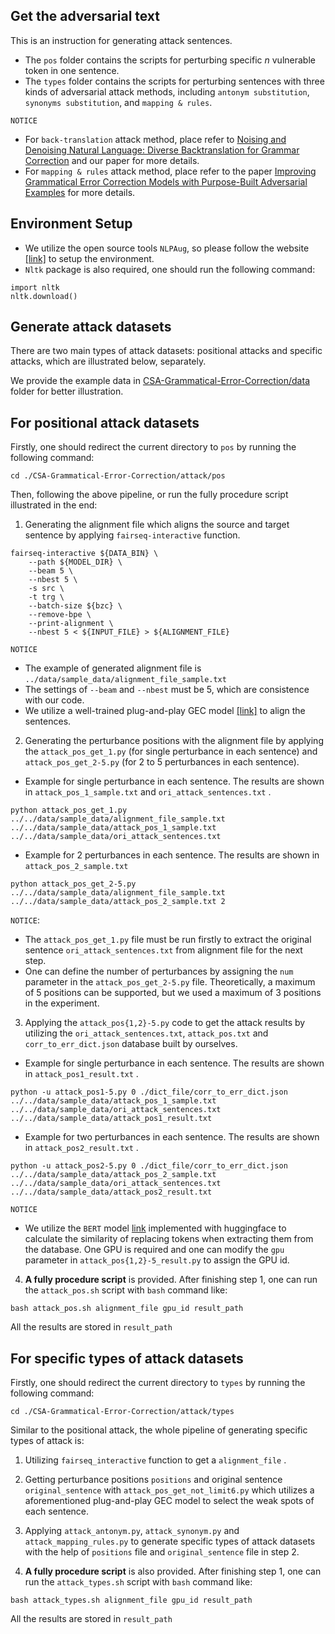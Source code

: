 ## Get the  adversarial text
This is an instruction for generating attack sentences.
- The `pos` folder contains the scripts for perturbing specific $n$ vulnerable token in one sentence.
- The `types` folder contains the scripts for perturbing sentences with three kinds of adversarial attack methods, including `antonym substitution`, `synonyms substitution`, and `mapping & rules`.

`NOTICE` 
- For `back-translation` attack method, place refer to [Noising and Denoising Natural Language: Diverse Backtranslation for Grammar Correction](https://aclanthology.org/N18-1057) and our paper for more details.
- For `mapping & rules` attack method, place refer to the paper [Improving Grammatical Error Correction Models
with Purpose-Built Adversarial Examples](https://aclanthology.org/2020.emnlp-main.228) for more details.


## Environment Setup
- We utilize the open source tools `NLPAug`, so please follow the website [[link]](https://github.com/makcedward/nlpaug) to setup the environment.
- `Nltk` package is also required, one should run the following command:
```
import nltk
nltk.download()
```

## Generate attack datasets
There are two main types of attack datasets: positional attacks and specific attacks, which are illustrated below, separately.

We provide the example data in [CSA-Grammatical-Error-Correction/data](../data) folder for better illustration.

## For positional attack datasets
Firstly, one should redirect the current directory to `pos` by running the following command:
```
cd ./CSA-Grammatical-Error-Correction/attack/pos
```
Then, following the above pipeline, or run the fully procedure script illustrated in the end:
1. Generating the alignment file which aligns the source and target sentence by applying `fairseq-interactive` function.
```
fairseq-interactive ${DATA_BIN} \
    --path ${MODEL_DIR} \
    --beam 5 \
    --nbest 5 \
    -s src \
    -t trg \
    --batch-size ${bzc} \
    --remove-bpe \
    --print-alignment \
    --nbest 5 < ${INPUT_FILE} > ${ALIGNMENT_FILE}
```
`NOTICE`
- The example of generated alignment file is `../data/sample_data/alignment_file_sample.txt` 
- The settings of `--beam` and `--nbest` must be 5, which are consistence with our code.
- We utilize a well-trained plug-and-play GEC model [[link]](https://gec-pseudo-data.s3-ap-northeast-1.amazonaws.com/ldc_giga.spell_error.finetune.checkpoint_best.pt) to align the sentences.

2. Generating the perturbance positions with the alignment file by applying the `attack_pos_get_1.py` (for single perturbance in each sentence) and `attack_pos_get_2-5.py` (for 2 to 5 perturbances in each sentence). 
- Example for single perturbance in each sentence. The results are shown in `attack_pos_1_sample.txt` and `ori_attack_sentences.txt` .
```
python attack_pos_get_1.py ../../data/sample_data/alignment_file_sample.txt ../../data/sample_data/attack_pos_1_sample.txt ../../data/sample_data/ori_attack_sentences.txt
```

- Example for 2 perturbances in each sentence. The results are shown in `attack_pos_2_sample.txt` 

```
python attack_pos_get_2-5.py ../../data/sample_data/alignment_file_sample.txt ../../data/sample_data/attack_pos_2_sample.txt 2
```
`NOTICE`: 
- The `attack_pos_get_1.py` file must be run firstly to extract the original sentence `ori_attack_sentences.txt` from alignment file for the next step.
- One can define the number of perturbances by assigning the `num` parameter in the `attack_pos_get_2-5.py` file. Theoretically, a maximum of 5 positions can be supported, but we used a maximum of 3 positions in the experiment.

3. Applying the `attack_pos{1,2}-5.py` code to get the attack results by utilizing the `ori_attack_sentences.txt`, `attack_pos.txt` and `corr_to_err_dict.json` database built by ourselves.
- Example for single perturbance in each sentence. The results are shown in `attack_pos1_result.txt` .
```
python -u attack_pos1-5.py 0 ./dict_file/corr_to_err_dict.json ../../data/sample_data/attack_pos_1_sample.txt ../../data/sample_data/ori_attack_sentences.txt ../../data/sample_data/attack_pos1_result.txt
```
- Example for two perturbances in each sentence. The results are shown in `attack_pos2_result.txt` .
```
python -u attack_pos2-5.py 0 ./dict_file/corr_to_err_dict.json ../../data/sample_data/attack_pos_2_sample.txt ../../data/sample_data/ori_attack_sentences.txt ../../data/sample_data/attack_pos2_result.txt
```
`NOTICE`
- We utilize the `BERT` model [link](https://huggingface.co/distilbert-base-uncased)  implemented with huggingface to calculate the similarity of replacing tokens when extracting them from the database. One GPU is required and one can modify the `gpu` parameter in `attack_pos{1,2}-5_result.py` to assign the GPU id.

4. **A fully procedure script** is provided. After finishing step 1, one can run the `attack_pos.sh` script with `bash` command like:
```
bash attack_pos.sh alignment_file gpu_id result_path
```
All the results are stored in `result_path`

## For specific types of attack datasets
Firstly, one should redirect the current directory to `types` by running the following command:
```
cd ./CSA-Grammatical-Error-Correction/attack/types
```
Similar to the positional attack, the whole pipeline of generating specific types of attack is:
1. Utilizing `fairseq_interactive` function to get a `alignment_file` .
2. Getting perturbance positions `positions` and original sentence `original_sentence` with `attack_pos_get_not_limit6.py` which utilizes a aforementioned plug-and-play GEC model to select the weak spots of each sentence. 
3. Applying `attack_antonym.py`, `attack_synonym.py` and `attack_mapping_rules.py` to generate specific types of attack datasets with the help of `positions` file and `original_sentence` file in step 2.

4. **A fully procedure script** is also provided. After finishing step 1, one can run the `attack_types.sh` script with `bash` command like:
```
bash attack_types.sh alignment_file gpu_id result_path
```
All the results are stored in `result_path` 
